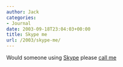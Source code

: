 ```yaml
---
author: Jack
categories:
- Journal
date: 2003-09-18T23:04:03+00:00
title: Skype me
url: /2003/skype-me/
---
```


Would someone using [Skype][1] please [call me][2]

 [1]: http://ui.skype.com/home.html
 [2]: //jackbaty/